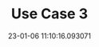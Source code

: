 ---
date: 23-01-06 11:10:16.093071
excerpt: Autonomous APRON
header:
  teaser: https://via.placeholder.com/200x200.png
order: 2
sidebar:
- image: https://via.placeholder.com/350x250.png
  image_alt: logo
  text: Here we discuss the Objective of the UC
  title: Objective
title: Use Case 3
---